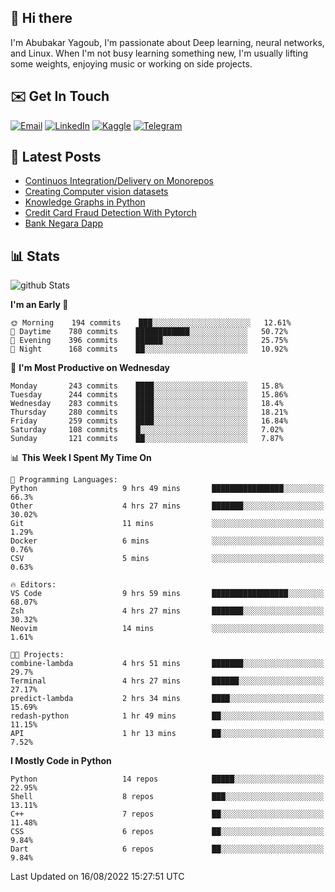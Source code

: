 ## 👋 Hi there

I'm Abubakar Yagoub, I'm passionate about Deep learning, neural networks, and
Linux. When I'm not busy learning something new, I'm usually lifting some
weights, enjoying music or working on side projects.

## ✉️ Get In Touch

[![Email](https://img.shields.io/badge/Email-f1f1f1?style=for-the-badge&logo=gmail&logoColor=0f111a)](mailto:hi@blacksuan19.dev)
[![LinkedIn](https://img.shields.io/badge/LinkedIn-0077B5?style=for-the-badge&logo=linkedin&logoColor=white)](https://www.linkedin.com/in/blacksuan19/)
[![Kaggle](https://img.shields.io/badge/Kaggle-5acfff?style=for-the-badge&logo=kaggle&logoColor=white)](http://kaggle.com/abubakaryagob/)
[![Telegram](https://img.shields.io/badge/Telegram-2CA5E0?style=for-the-badge&logo=telegram&logoColor=white)](https://t.me/blacksuan19)

## 📩 Latest Posts

<!-- BLOG-POST-LIST:START -->
- [Continuos Integration/Delivery on Monorepos](http://blacksuan19.dev/blog/github-actions-monorepos/)
- [Creating Computer vision datasets](http://blacksuan19.dev/blog/creating-datasets/)
- [Knowledge Graphs in Python](http://blacksuan19.dev/projects/Knowledge_Graphs/)
- [Credit Card Fraud Detection With Pytorch](http://blacksuan19.dev/projects/credit-card-fraud-detection-with-pytorch/)
- [Bank Negara Dapp](http://blacksuan19.dev/projects/bank-negara/)
<!-- BLOG-POST-LIST:END -->

## 📊 Stats

![github Stats](https://github-readme-stats.vercel.app/api?username=blacksuan19&theme=github_dark&show_icons=true&count_private=true&custom_title=Github%20Stats&hide_border=true)

<!--START_SECTION:waka-->
**I'm an Early 🐤** 

```text
🌞 Morning    194 commits    ███░░░░░░░░░░░░░░░░░░░░░░   12.61% 
🌆 Daytime    780 commits    ████████████░░░░░░░░░░░░░   50.72% 
🌃 Evening    396 commits    ██████░░░░░░░░░░░░░░░░░░░   25.75% 
🌙 Night      168 commits    ██░░░░░░░░░░░░░░░░░░░░░░░   10.92%

```
📅 **I'm Most Productive on Wednesday** 

```text
Monday       243 commits    ████░░░░░░░░░░░░░░░░░░░░░   15.8% 
Tuesday      244 commits    ████░░░░░░░░░░░░░░░░░░░░░   15.86% 
Wednesday    283 commits    ████░░░░░░░░░░░░░░░░░░░░░   18.4% 
Thursday     280 commits    ████░░░░░░░░░░░░░░░░░░░░░   18.21% 
Friday       259 commits    ████░░░░░░░░░░░░░░░░░░░░░   16.84% 
Saturday     108 commits    █░░░░░░░░░░░░░░░░░░░░░░░░   7.02% 
Sunday       121 commits    ██░░░░░░░░░░░░░░░░░░░░░░░   7.87%

```


📊 **This Week I Spent My Time On** 

```text
💬 Programming Languages: 
Python                   9 hrs 49 mins       ████████████████░░░░░░░░░   66.3% 
Other                    4 hrs 27 mins       ███████░░░░░░░░░░░░░░░░░░   30.02% 
Git                      11 mins             ░░░░░░░░░░░░░░░░░░░░░░░░░   1.29% 
Docker                   6 mins              ░░░░░░░░░░░░░░░░░░░░░░░░░   0.76% 
CSV                      5 mins              ░░░░░░░░░░░░░░░░░░░░░░░░░   0.63%

🔥 Editors: 
VS Code                  9 hrs 59 mins       █████████████████░░░░░░░░   68.07% 
Zsh                      4 hrs 27 mins       ███████░░░░░░░░░░░░░░░░░░   30.32% 
Neovim                   14 mins             ░░░░░░░░░░░░░░░░░░░░░░░░░   1.61%

🐱‍💻 Projects: 
combine-lambda           4 hrs 51 mins       ███████░░░░░░░░░░░░░░░░░░   29.7% 
Terminal                 4 hrs 27 mins       ██████░░░░░░░░░░░░░░░░░░░   27.17% 
predict-lambda           2 hrs 34 mins       ████░░░░░░░░░░░░░░░░░░░░░   15.69% 
redash-python            1 hr 49 mins        ██░░░░░░░░░░░░░░░░░░░░░░░   11.15% 
API                      1 hr 13 mins        ██░░░░░░░░░░░░░░░░░░░░░░░   7.52%

```

**I Mostly Code in Python** 

```text
Python                   14 repos            █████░░░░░░░░░░░░░░░░░░░░   22.95% 
Shell                    8 repos             ███░░░░░░░░░░░░░░░░░░░░░░   13.11% 
C++                      7 repos             ██░░░░░░░░░░░░░░░░░░░░░░░   11.48% 
CSS                      6 repos             ██░░░░░░░░░░░░░░░░░░░░░░░   9.84% 
Dart                     6 repos             ██░░░░░░░░░░░░░░░░░░░░░░░   9.84%

```



 Last Updated on 16/08/2022 15:27:51 UTC
<!--END_SECTION:waka-->
